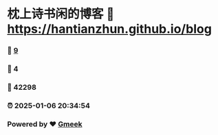 # 枕上诗书闲的博客 :link: https://hantianzhun.github.io/blog 
### :page_facing_up: [9](https://hantianzhun.github.io/blog/tag.html) 
### :speech_balloon: 4 
### :hibiscus: 42298 
### :alarm_clock: 2025-01-06 20:34:54 
### Powered by :heart: [Gmeek](https://github.com/Meekdai/Gmeek)
